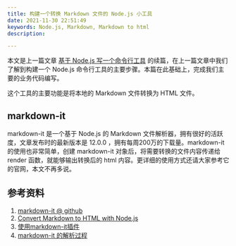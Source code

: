 ```yaml
---
title: 构建一个转换 Markdown 文件的 Node.js 小工具
date: 2021-11-30 22:51:49
keywords: Node.js, Markdown, Markdown to html
description: 

---
```


本文是上一篇文章 [基于 Node.js 写一个命令行工具](http://www.edulinks.cn/2021/11/28/20211128-npm-cli-module-develop/) 的续篇，在上一篇文章中我们了解到构建一个 Node.js 命令行工具的主要步骤。本篇在此基础上，完成我们主要的业务代码编写。

这个工具的主要功能是将本地的 Markdown 文件转换为 HTML 文件。

## markdown-it

markdown-it 是一个基于 Node.js 的 Markdown 文件解析器，拥有很好的活跃度，文章发布时的最新版本是 12.0.0 ，拥有每周200万的下载量。markdown-it 的使用也非常简单，创建 markdown-it 对象后，将需要转换的文件内容传递给 render 函数，就能够输出转换后的 html 内容。更详细的使用方式还请大家参考它的官网，本文不再多说。



## 参考资料

1. [markdown-it @ github](https://github.com/markdown-it/markdown-it#readme)
2. [Convert Markdown to HTML with Node.js](https://www.devextent.com/convert-markdown-to-html-nodejs/)
3. [使用markdown-it插件](https://blog.csdn.net/qq_45138936/article/details/105453817)
4. [markdown-it 的解析过程](https://www.jianshu.com/p/fb0ee355915c)
